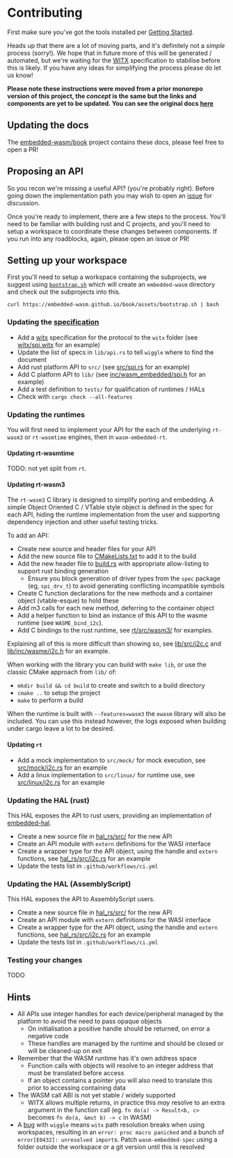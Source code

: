 # Contributing

First make sure you've got the tools installed per [Getting Started](./02-getting-started.md).

Heads up that there are a lot of moving parts, and it's definitely not a _simple_ process (sorry!). We hope that in future more of this will be generated / automated, but we're waiting for the [WITX](https://github.com/WebAssembly/WASI/blob/main/docs/witx.md) specification to stabilise before this is likely. If you have any ideas for simplifying the process please do let us know!

**Please note these instructions were moved from a prior monorepo version of this project, the _concept_ is the same but the links and components are yet to be updated. You can see the original docs [here](https://ryan.kurte.nz/embedded-wasm)**

## Updating the docs

The [embedded-wasm/book](https://github.com/embedded-wasm/book) project contains these docs, please feel free to open a PR!


## Proposing an API

So you recon we're missing a useful API? (you're probably right). Before going down the implementation path you may wish to open an [issue](https://github.com/embedded-wasm/spec/issues/new) for discussion.

Once you're ready to implement, there are a few steps to the process. You'll need to be familiar with building rust and C projects, and you'll need to setup a workspace to coordinate these changes between components. If you run into any roadblocks, again, please open an issue or PR!

## Setting up your workspace

First you'll need to setup a workspace containing the subprojects, we suggest using [`bootstrap.sh`](./assets/bootstrap.sh) which will create an `embedded-wasm` directory and check out the subprojects into this.

```
curl https://embedded-wasm.github.io/book/assets/bootstrap.sh | bash
```

### Updating the [specification](https://github.com/embedded-wasm/spec)

- Add a [witx]() specification for the protocol to the `witx` folder (see [witx/spi.witx](https://github.com/embedded-wasm/spec/blob/main/witx/spi.witx) for an example)
- Update the list of specs in `lib/api.rs` to tell `wiggle` where to find the document
- Add rust platform API to `src/` (see [src/spi.rs](https://github.com/embedded-wasm/spec/blob/main/src/spi.rs) for an example)
- Add C platform API to `lib/` (see [inc/wasm_embedded/spi.h](https://github.com/embedded-wasm/spec/blob/main/inc/wasm_embedded/spi.h) for an example)
- Add a test definition to `tests/` for qualification of runtimes / HALs
- Check with `cargo check --all-features`

### Updating the runtimes

You will first need to implement your API for the each of the underlying `rt-wasm3` or `rt-wasmtime` engines, then in `wasm-embedded-rt`.

#### Updating rt-wasmtime

TODO: not yet split from `rt`.


#### Updating rt-wasm3

The `rt-wasm3` C library is designed to simplify porting and embedding. A simple Object Oriented C / VTable style object is defined in the spec for each API, hiding the runtime implementation from the user and supporting dependency injection and other useful testing tricks.

To add an API:

- Create new source and header files for your API
- Add the new source file to [CMakeLists.txt](https://github.com/embedded-wasm/rt_wasm3/tree/main/lib/CMakeLists.txt) to add it to the build
- Add the new header file to [build.rs](https://github.com/embedded-wasm/rt_wasm3/blob/main/lib/build.rs) with appropriate allow-listing to support rust binding generation
  - Ensure you block generation of driver types from the `spec` package (eg, `spi_drv_t`) to avoid generating conflicting incompatible symbols
- Create C function declarations for the new methods and a container object (vtable-esque) to hold these
- Add m3 calls for each new method, deferring to the container object
- Add a helper function to bind an instance of this API to the wasme runtime (see `WASME_bind_i2c`).
- Add C bindings to the rust runtime, see [rt/src/wasm3/](https://github.com/ryankurte/embedded-wasm/tree/main/rt/src/wasm3) for examples.

Explaining all of this is more difficult than showing so, see [lib/src/i2c.c](https://github.com/ryankurte/embedded-wasm/tree/main/lib/src/i2c.c) and [lib/inc/wasme/i2c.h](https://github.com/ryankurte/embedded-wasm/tree/main/lib/inc/wasme/i2c.h) for an example.

When working with the library you can build with `make lib`, or use the classic CMake approach from `lib/` of:
- `mkdir build && cd build` to create and switch to a build directory
- `cmake ..` to setup the project
- `make` to perform a build

When the runtime is built with `--features=wasm3` the `ewasm` library will also be included. You can use this instead however, the logs exposed when building under cargo leave a lot to be desired.

#### Updating `rt`

- Add a mock implementation to `src/mock/` for mock execution, see [src/mock/i2c.rs](https://github.com/embedded-wasm/rt/tree/main/src/mock/i2c.rs) for an example
- Add a linux implementation to `src/linux/` for runtime use, see [src/linux/i2c.rs](https://github.com/embedded-wasm/rt/tree/main/src/linux/i2c.rs) for an example


### Updating the HAL (rust)

This HAL exposes the API to rust users, providing an implementation of [embedded-hal](https://github.com/rust-embedded/embedded-hal).

- Create a new source file in [hal_rs/src/]() for the new API
- Create an API module with `extern` definitions for the WASI interface
- Create a wrapper type for the API object, using the handle and `extern` functions, see [hal_rs/src/i2c.rs](https://github.com/embedded-wasm/hal_rs/blob/main/src/i2c.rs) for an example
- Update the tests list in `.github/workflows/ci.yml`


### Updating the HAL (AssemblyScript)

This HAL exposes the API to AssemblyScript users. 

- Create a new source file in [hal_rs/src/]() for the new API
- Create an API module with `extern` definitions for the WASI interface
- Create a wrapper type for the API object, using the handle and `extern` functions, see [hal_rs/src/i2c.rs](https://github.com/embedded-wasm/hal_rs/blob/main/src/i2c.rs) for an example
- Update the tests list in `.github/workflows/ci.yml`

### Testing your changes

TODO


## Hints

- All APIs use integer handles for each device/peripheral managed by the platform to avoid the need to pass opaque objects
  - On initialisation a positive handle should be returned, on error a negative code
  - These handles are managed by the runtime and should be closed or will be cleaned-up on exit
- Remember that the WASM runtime has it's own address space
  - Function calls with objects will resolve to an integer address that must be translated before access
  - If an object contains a pointer you will also need to translate this prior to accessing containing data
- The WASM call ABI is not yet stable / widely supported
  - WITX allows multiple returns, in practice this _may_ resolve to an extra argument in the function call (eg. `fn do(a) -> Result<b, c>` becomes `fn do(a, &mut b) -> c` in WASM)
- A [bug](https://github.com/bytecodealliance/wasmtime/issues/3519) with `wiggle` means `witx` path resolution breaks when using workspaces, resulting in an `error: proc macro panicked` and a bunch of `error[E0432]: unresolved import`s. Patch `wasm-embedded-spec` using a folder outside the workspace or a git version until this is resolved